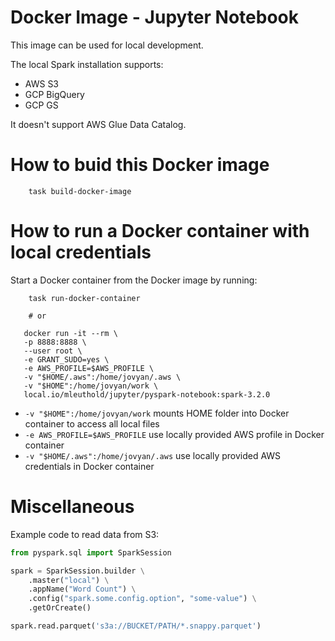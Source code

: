 # Docker Image - Jupyter Notebook

This image can be used for local development.

The local Spark installation supports:
- AWS S3
- GCP BigQuery
- GCP GS

It doesn't support AWS Glue Data Catalog.

# How to buid this Docker image
```shell
    task build-docker-image
```

# How to run a Docker container with local credentials

Start a Docker container from the Docker image by running:
```shell
    task run-docker-container

    # or

   docker run -it --rm \
   -p 8888:8888 \
   --user root \
   -e GRANT_SUDO=yes \
   -e AWS_PROFILE=$AWS_PROFILE \
   -v "$HOME/.aws":/home/jovyan/.aws \
   -v "$HOME":/home/jovyan/work \
   local.io/mleuthold/jupyter/pyspark-notebook:spark-3.2.0
```

- `-v "$HOME":/home/jovyan/work` mounts HOME folder into Docker container to access all local files
- `-e AWS_PROFILE=$AWS_PROFILE` use locally provided AWS profile in Docker container
- `-v "$HOME/.aws":/home/jovyan/.aws` use locally provided AWS credentials in Docker container

# Miscellaneous

Example code to read data from S3:
```python
from pyspark.sql import SparkSession

spark = SparkSession.builder \
    .master("local") \
    .appName("Word Count") \
    .config("spark.some.config.option", "some-value") \
    .getOrCreate()

spark.read.parquet('s3a://BUCKET/PATH/*.snappy.parquet')
```